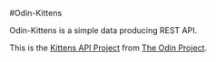 #Odin-Kittens

Odin-Kittens is a simple data producing REST API.  

This is the [Kittens API Project](https://www.theodinproject.com/courses/ruby-on-rails/lessons/kittens-api) from [The Odin Project](https://www.theodinproject.com/).
